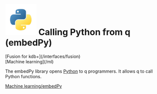 # ![Python](img/python.png) Calling Python from q (embedPy)

<div class="fusion" markdown="1">
<i class="fa fa-superpowers"></i> [Fusion for kdb+](/interfaces/fusion)
</div>
<div class="fusion" markdown="1">
<i class="fa fa-share-alt"></i> [Machine learning](/ml)
</div>


The embedPy library opens [Python](https://python.org) to q programmers. It allows q to call Python functions. 

<i class="fa fa-hand-o-right"></i> [Machine learning/embedPy](/ml/embedpy)
